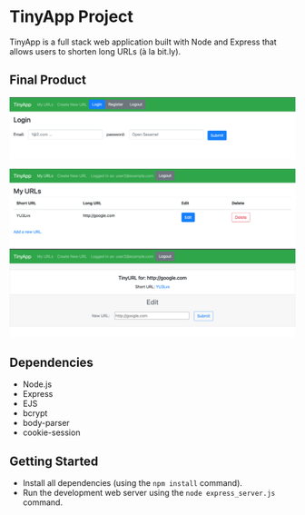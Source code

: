 # TinyApp Project

TinyApp is a full stack web application built with Node and Express that allows users to shorten long URLs (à la bit.ly).

## Final Product

!["Login page!"](https://github.com/Russlm/tinyapp/blob/master/docs/login-page.png?raw=true)

!["URL display page!"](https://github.com/Russlm/tinyapp/blob/master/docs/urls-page.png?raw=true)
!["edit url page!"](https://github.com/Russlm/tinyapp/blob/master/docs/edit-page.png?raw=true)

## Dependencies

- Node.js
- Express
- EJS
- bcrypt
- body-parser
- cookie-session

## Getting Started

- Install all dependencies (using the `npm install` command).
- Run the development web server using the `node express_server.js` command.
